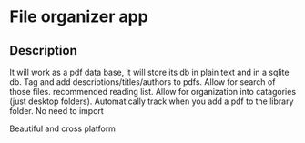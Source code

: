 # File organizer app

## Description

It will work as a pdf data base, it will store its db in plain text and in a sqlite db. Tag and add descriptions/titles/authors to pdfs. Allow for search of those files.
recommended reading list. Allow for organization into catagories (just desktop folders). Automatically track when you add a pdf to the library folder. No need to import

Beautiful and cross platform
